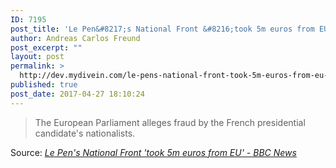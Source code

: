 ```yaml
---
ID: 7195
post_title: 'Le Pen&#8217;s National Front &#8216;took 5m euros from EU&#8217; &#8211; BBC News'
author: Andreas Carlos Freund
post_excerpt: ""
layout: post
permalink: >
  http://dev.mydivein.com/le-pens-national-front-took-5m-euros-from-eu-bbc-news/
published: true
post_date: 2017-04-27 18:10:24
---
```

<blockquote><a href="http://www.bbc.com/news/world-europe-39733452"><img class="alignnone size-full" src="https://dev.mydivein.com/wp-content/uploads/2017/04/95815240_lepenstras.jpg" alt="" /></a>The European Parliament alleges fraud by the French presidential candidate's nationalists.</blockquote>
Source: <em><a href="http://www.bbc.com/news/world-europe-39733452">Le Pen's National Front 'took 5m euros from EU' - BBC News</a></em>